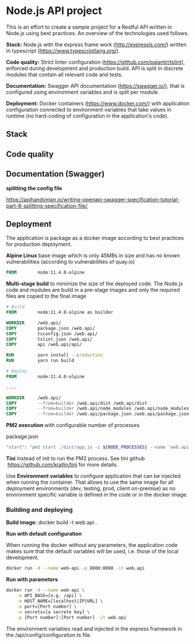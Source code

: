 # Node.js API project

This is an effort to create a sample project for a Restful API written in Node.js using best practices. An overview of the technologies used follows.

**Stack:** Node.js with the express frame work (http://expressjs.com/) written in typescript (https://www.typescriptlang.org/).

**Code quality:** Strict linter configuration (https://github.com/palantir/tslint), enforced during development and production build. API is split in discrete modules that contain all relevant code and tests.

**Documentation:** Swagger API documentation (https://swagger.io/), that is configured using environment variables and is split per module.  

**Deployment:** Docker containers (https://www.docker.com/) with application configuration connected to environment variables that take values in runtime (no hard-coding of configuration in the application's code).

## Stack



## Code quality



## Documentation (Swagger)

**splitting the config file**

https://apihandyman.io/writing-openapi-swagger-specification-tutorial-part-8-splitting-specification-file/



## Deployment

The application is package as a docker image according to best practices for production deployment.

**Alpine Linux** base image which is only 45MBs in size and has no known vulnerabilities (according to vulnerabilities of quay.io)

```dockerfile
FROM        node:11.4.0-alpine
```

**Multi-stage build** to minimize the size of the deployed code. The Node.js code and modules are build in a pre-stage images and only the required files are copied to the final image 

```dockerfile
# Build
FROM        node:11.4.0-alpine as builder

WORKDIR     /web.api/
COPY        package.json /web.api/
COPY        tsconfig.json /web.api/
COPY        tslint.json /web.api/
COPY        api /web.api/api/

RUN         yarn install --production
RUN         yarn run build

# Deploy
FROM        node:11.4.0-alpine

....

WORKDIR     /web.api/
COPY        --from=builder /web.api/dist /web.api/dist
COPY        --from=builder /web.api/node_modules /web.api/node_modules
COPY        --from=builder /web.api/package.json /web.api/package.json
```

**PM2 execution** with configurable number of processes

package.json

```bash
"start": "pm2 start ./dist/app.js -i ${NODE_PROCESSES} --name 'web.api' --no-daemon"
```

 **Tini** instead of init to run the PM2 process. See tini github​ https://github.com/krallin/tini for more details. 

Use **Environment variables** to configure application that can be injected when running the container. That allows to use the same image for all deployment environments (dev, testing, prod, client on-premise) as no environment specific variable is defined in the code or in the docker image.

### Building and deploying

**Build image:** docker build -t web.api .

**Run with default configuration**

When running the docker without any parameters, the application code makes sure that the default variables will be used, i.e. those of the local development.

```bash
docker run -d --name web-api -p 8080:8080 -it web.api
```

**Run with parameters**

```bash
docker run -d --name web-api \
	-e API_BASE=[e.g. /api] \
	-e HOST_NAME=[localhost|IP|URL] \
	-e port=[Port number] \
	-e secrets=[a secrete key] \
	-p [Port number]:[Port number] -it web.api
```

The environment variables read and injected in the express framework in the /api/config/configuration.ts file.